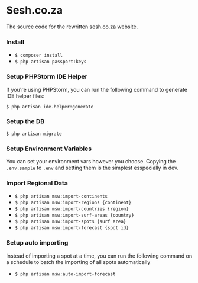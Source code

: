 # Sesh.co.za

The source code for the rewritten sesh.co.za website.

### Install

- `$ composer install`
- `$ php artisan passport:keys`

### Setup PHPStorm IDE Helper

If you're using PHPStorm, you can run the following command to generate IDE
helper files:

`$ php artisan ide-helper:generate` 

### Setup the DB
`$ php artisan migrate`

### Setup Environment Variables

You can set your environment vars however you choose. Copying the `.env.sample`
to `.env` and setting them is the simplest esspecially in dev.

### Import Regional Data

- `$ php artisan msw:import-continents`
- `$ php artisan msw:import-regions {continent}`
- `$ php artisan msw:import-countries {region}`
- `$ php artisan msw:import-surf-areas {country}`
- `$ php artisan msw:import-spots {surf area}`
- `$ php artisan msw:import-forecast {spot id}`

### Setup auto importing

Instead of importing a spot at a time, you can run the following command on a
schedule to batch the importing of all spots automatically

- `$ php artisan msw:auto-import-forecast`